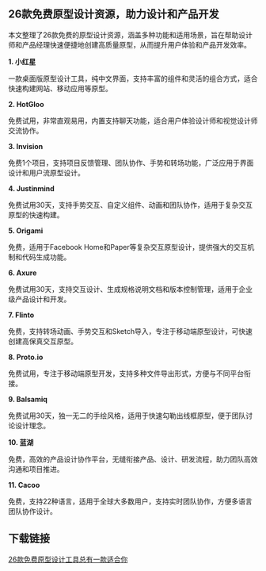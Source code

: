 ## 26款免费原型设计资源，助力设计和产品开发

本文整理了26款免费的原型设计资源，涵盖多种功能和适用场景，旨在帮助设计师和产品经理快速便捷地创建高质量原型，从而提升用户体验和产品开发效率。

**1. 小红星**

一款桌面版原型设计工具，纯中文界面，支持丰富的组件和灵活的组合方式，适合快速构建网站、移动应用等原型。

**2. HotGloo**

免费试用，非常直观易用，内置支持聊天功能，适合用户体验设计师和视觉设计师交流协作。

**3. Invision**

免费1个项目，支持项目反馈管理、团队协作、手势和转场功能，广泛应用于界面设计和用户流原型设计。

**4. Justinmind**

免费试用30天，支持手势交互、自定义组件、动画和团队协作，适用于复杂交互原型的快速构建。

**5. Origami**

免费，适用于Facebook Home和Paper等复杂交互原型设计，提供强大的交互机制和代码生成功能。

**6. Axure**

免费试用30天，支持交互设计、生成规格说明文档和版本控制管理，适用于企业级产品设计和开发。

**7. Flinto**

免费，支持转场动画、手势交互和Sketch导入，专注于移动端原型设计，可快速创建高保真交互原型。

**8. Proto.io**

免费试用，专注于移动端原型开发，支持多种文件导出形式，方便与不同平台衔接。

**9. Balsamiq**

免费试用30天，独一无二的手绘风格，适用于快速勾勒出线框原型，便于团队讨论设计理念。

**10. 蓝湖**

免费，高效的产品设计协作平台，无缝衔接产品、设计、研发流程，助力团队高效沟通和项目推进。

**11. Cacoo**

免费，支持22种语言，适用于全球大多数用户，支持实时团队协作，方便多语言团队协作设计。

## 下载链接

[26款免费原型设计工具总有一款适合你](https://pan.quark.cn/s/31ac17e0e090)